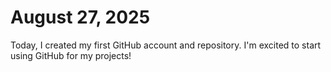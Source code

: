 
# August 27, 2025

Today, I created my first GitHub account and repository. I'm excited to start using GitHub for my projects!
